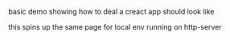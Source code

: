 basic demo showing how to deal a creact app should look like

this spins up the same page for local env running on http-server